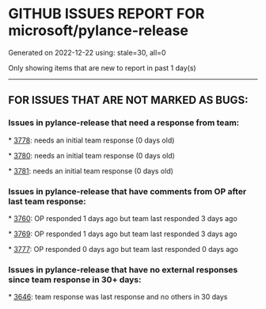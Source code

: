 
# GITHUB ISSUES REPORT FOR microsoft/pylance-release


Generated on 2022-12-22 using: stale=30, all=0


Only showing items that are new to report in past 1 day(s)


---

## FOR ISSUES THAT ARE NOT MARKED AS BUGS:


### Issues in pylance-release that need a response from team:


\* [3778](https://github.com/microsoft/pylance-release/issues/3778 "Python debugger doesn't import local files in vs code"): needs an initial team response (0 days old)

\* [3780](https://github.com/microsoft/pylance-release/issues/3780 "Intellisense issue with Flask-SQLAlchemy"): needs an initial team response (0 days old)

\* [3781](https://github.com/microsoft/pylance-release/issues/3781 "Auto-indent behavior as before / jumping to beginning of line"): needs an initial team response (0 days old)

### Issues in pylance-release that have comments from OP after last team response:


\* [3760](https://github.com/microsoft/pylance-release/issues/3760 "Pylance suggestions prefer indirect imports through third party libraries over direct standard library imports"): OP responded 1 days ago but team last responded 3 days ago

\* [3769](https://github.com/microsoft/pylance-release/issues/3769 "Inline docstrings for attributes don't show up unless docstring is on very next line"): OP responded 1 days ago but team last responded 3 days ago

\* [3777](https://github.com/microsoft/pylance-release/issues/3777 "Add support for PEP 232 – Function Attributes"): OP responded 0 days ago but team last responded 0 days ago

### Issues in pylance-release that have no external responses since team response in 30+ days:


\* [3646](https://github.com/microsoft/pylance-release/issues/3646 "Exclude platform specific bits from extension bundle"): team response was last response and no others in 30 days

